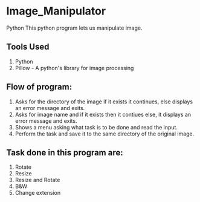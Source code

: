 # Image_Manipulator
Python
This python program lets us manipulate image.<br>

## Tools Used
<ol>
  <li> Python</li>
  <li> Pillow - A python's library for image processing</li>
  </ol>
  
 ##  Flow of program:
  <ol>
  <li> Asks for the directory of the image if it exists it continues, else displays an error message and exits.</li>
  <li> Asks for image name and if it exists then it contiues else, it displays an error message and exits.</li>
  <li> Shows a menu asking what task is to be done and read the input. </li>
  <li> Perform the task and save it to the same directory of the original image.</li>
  </ol>

## Task done in this program are:
<ol>
  <li> Rotate</li>
  <li> Resize</li>
  <li> Resize and Rotate</li>
  <li> B&W</li>
   <li> Change extension </li>
  </ol>
